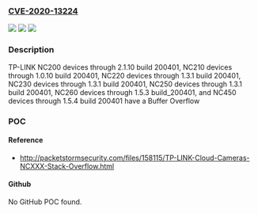 ### [CVE-2020-13224](https://cve.mitre.org/cgi-bin/cvename.cgi?name=CVE-2020-13224)
![](https://img.shields.io/static/v1?label=Product&message=n%2Fa&color=blue)
![](https://img.shields.io/static/v1?label=Version&message=n%2Fa&color=blue)
![](https://img.shields.io/static/v1?label=Vulnerability&message=n%2Fa&color=brighgreen)

### Description

TP-LINK NC200 devices through 2.1.10 build 200401, NC210 devices through 1.0.10 build 200401, NC220 devices through 1.3.1 build 200401, NC230 devices through 1.3.1 build 200401, NC250 devices through 1.3.1 build 200401, NC260 devices through 1.5.3 build_200401, and NC450 devices through 1.5.4 build 200401 have a Buffer Overflow

### POC

#### Reference
- http://packetstormsecurity.com/files/158115/TP-LINK-Cloud-Cameras-NCXXX-Stack-Overflow.html

#### Github
No GitHub POC found.

